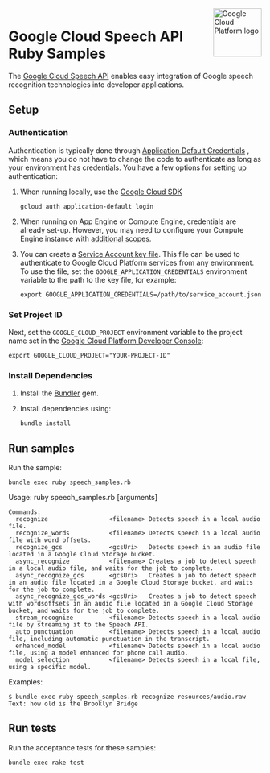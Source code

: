 <img src="https://avatars2.githubusercontent.com/u/2810941?v=3&s=96" alt="Google Cloud Platform logo" title="Google Cloud Platform" align="right" height="96" width="96"/>

# Google Cloud Speech API Ruby Samples

The [Google Cloud Speech API](https://cloud.google.com/speech/) enables easy
integration of Google speech recognition technologies into developer applications.

## Setup

### Authentication

Authentication is typically done through [Application Default Credentials](https://cloud.google.com/docs/authentication#getting_credentials_for_server-centric_flow)
, which means you do not have to change the code to authenticate as long as your
environment has credentials. You have a few options for setting up
authentication:

1. When running locally, use the [Google Cloud SDK](https://cloud.google.com/sdk/)

       gcloud auth application-default login

1. When running on App Engine or Compute Engine, credentials are already set-up.
However, you may need to configure your Compute Engine instance with
[additional scopes](https://cloud.google.com/compute/docs/authentication#using).

1. You can create a [Service Account key file](https://cloud.google.com/docs/authentication#service_accounts).
This file can be used to authenticate to Google Cloud Platform services from
any environment. To use the file, set the `GOOGLE_APPLICATION_CREDENTIALS`
environment variable to the path to the key file, for example:

       export GOOGLE_APPLICATION_CREDENTIALS=/path/to/service_account.json

### Set Project ID

Next, set the `GOOGLE_CLOUD_PROJECT` environment variable to the project name
set in the
[Google Cloud Platform Developer Console](https://console.cloud.google.com):

    export GOOGLE_CLOUD_PROJECT="YOUR-PROJECT-ID"

### Install Dependencies

1. Install the [Bundler](http://bundler.io/) gem.

1. Install dependencies using:

       bundle install

## Run samples

Run the sample:

    bundle exec ruby speech_samples.rb

Usage: ruby speech_samples.rb <command> [arguments]

    Commands:
      recognize                 <filename> Detects speech in a local audio file.
      recognize_words           <filename> Detects speech in a local audio file with word offsets.
      recognize_gcs             <gcsUri>   Detects speech in an audio file located in a Google Cloud Storage bucket.
      async_recognize           <filename> Creates a job to detect speech in a local audio file, and waits for the job to complete.
      async_recognize_gcs       <gcsUri>   Creates a job to detect speech in an audio file located in a Google Cloud Storage bucket, and waits for the job to complete.
      async_recognize_gcs_words <gcsUri>   Creates a job to detect speech with wordsoffsets in an audio file located in a Google Cloud Storage bucket, and waits for the job to complete.
      stream_recognize          <filename> Detects speech in a local audio file by streaming it to the Speech API.
      auto_punctuation          <filename> Detects speech in a local audio file, including automatic punctuation in the transcript.
      enhanced_model            <filename> Detects speech in a local audio file, using a model enhanced for phone call audio.
      model_selection           <filename> Detects speech in a local file, using a specific model.

Examples:

    $ bundle exec ruby speech_samples.rb recognize resources/audio.raw
    Text: how old is the Brooklyn Bridge

## Run tests

Run the acceptance tests for these samples:

    bundle exec rake test
